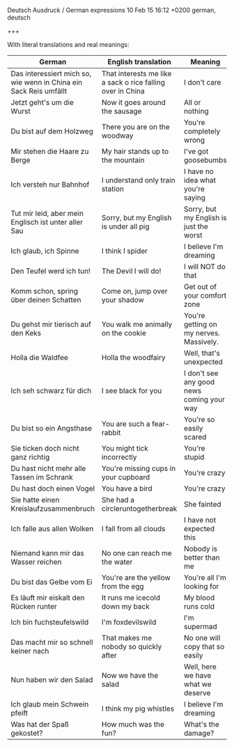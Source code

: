 Deutsch Ausdruck / German expressions
10 Feb 15 16:12 +0200
german, deutsch

+++

With literal translations and real meanings:

|German|English translation|Meaning|
|------|-------|-------|
|Das interessiert mich so, wie wenn in China ein Sack Reis umfällt|That interests me like a sack o rice falling over in China|I don't care|
|Jetzt geht's um die Wurst|Now it goes around the sausage|All or nothing|
|Du bist auf dem Holzweg|There you are on the woodway|You're completely wrong|
|Mir stehen die Haare zu Berge|My hair stands up to the mountain|I've got goosebumbs|
|Ich versteh nur Bahnhof|I understand only train station|I have no idea what you're saying|
|Tut mir leid, aber mein Englisch ist unter aller Sau|Sorry, but my English is under all pig|Sorry, but my English is just the worst|
|Ich glaub, ich Spinne|I think I spider|I believe I'm dreaming|
|Den Teufel werd ich tun!|The Devil I will do!|I will NOT do that|
|Komm schon, spring über deinen Schatten|Come on, jump over your shadow|Get out of your comfort zone|
|Du gehst mir tierisch auf den Keks|You walk me animally on the cookie|You're getting on my nerves. Massively.|
|Holla die Waldfee|Holla the woodfairy|Well, that's unexpected|
|Ich seh schwarz für dich|I see black for you|I don't see any good news coming your way|
|Du bist so ein Angsthase|You are such a fear-rabbit|You're so easily scared|
|Sie ticken doch nicht ganz richtig|You might tick incorrectly|You're stupid|
|Du hast nicht mehr alle Tassen im Schrank|You're missing cups in your cupboard|You're crazy|
|Du hast doch einen Vogel|You have a bird|You're crazy|
|Sie hatte einen Kreislaufzusammenbruch|She had a circleruntogetherbreak|She fainted|
|Ich falle aus allen Wolken|I fall from all clouds|I have not expected this|
|Niemand kann mir das Wasser reichen|No one can reach me the water|Nobody is better than me|
|Du bist das Gelbe vom Ei|You're are the yellow from the egg|You're all I'm looking for|
|Es läuft mir eiskalt den Rücken runter|It runs me icecold down my back|My blood runs cold|
|Ich bin fuchsteufelswild|I'm foxdevilswild|I'm supermad|
|Das macht mir so schnell keiner nach|That makes me nobody so quickly after|No one will copy that so easily|
|Nun haben wir den Salad|Now we have the salad|Well, here we have what we deserve|
|Ich glaub mein Schwein pfeift|I think my pig whistles|I believe I'm dreaming|
|Was hat der Spaß gekostet?|How much was the fun?|What's the damage?|
